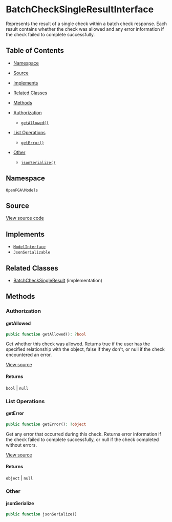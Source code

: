 # BatchCheckSingleResultInterface

Represents the result of a single check within a batch check response. Each result contains whether the check was allowed and any error information if the check failed to complete successfully.

## Table of Contents

- [Namespace](#namespace)
- [Source](#source)
- [Implements](#implements)
- [Related Classes](#related-classes)
- [Methods](#methods)

- [Authorization](#authorization)
  - [`getAllowed()`](#getallowed)
- [List Operations](#list-operations)
  - [`getError()`](#geterror)
- [Other](#other)
  - [`jsonSerialize()`](#jsonserialize)

## Namespace

`OpenFGA\Models`

## Source

[View source code](https://github.com/evansims/openfga-php/blob/main/src/Models/BatchCheckSingleResultInterface.php)

## Implements

- [`ModelInterface`](ModelInterface.md)
- `JsonSerializable`

## Related Classes

- [BatchCheckSingleResult](Models/BatchCheckSingleResult.md) (implementation)

## Methods

### Authorization

#### getAllowed

```php
public function getAllowed(): ?bool

```

Get whether this check was allowed. Returns true if the user has the specified relationship with the object, false if they don&#039;t, or null if the check encountered an error.

[View source](https://github.com/evansims/openfga-php/blob/main/src/Models/BatchCheckSingleResultInterface.php#L25)

#### Returns

`bool` &#124; `null`

### List Operations

#### getError

```php
public function getError(): ?object

```

Get any error that occurred during this check. Returns error information if the check failed to complete successfully, or null if the check completed without errors.

[View source](https://github.com/evansims/openfga-php/blob/main/src/Models/BatchCheckSingleResultInterface.php#L35)

#### Returns

`object` &#124; `null`

### Other

#### jsonSerialize

```php
public function jsonSerialize()

```


